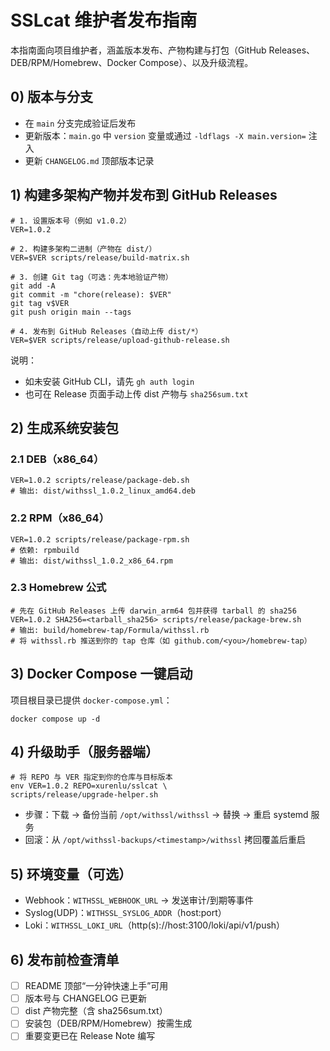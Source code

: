 # SSLcat 维护者发布指南

本指南面向项目维护者，涵盖版本发布、产物构建与打包（GitHub Releases、DEB/RPM/Homebrew、Docker Compose）、以及升级流程。

## 0) 版本与分支
- 在 `main` 分支完成验证后发布
- 更新版本：`main.go` 中 `version` 变量或通过 `-ldflags -X main.version=` 注入
- 更新 `CHANGELOG.md` 顶部版本记录

## 1) 构建多架构产物并发布到 GitHub Releases
```
# 1. 设置版本号（例如 v1.0.2）
VER=1.0.2

# 2. 构建多架构二进制（产物在 dist/）
VER=$VER scripts/release/build-matrix.sh

# 3. 创建 Git tag（可选：先本地验证产物）
git add -A
git commit -m "chore(release): $VER"
git tag v$VER
git push origin main --tags

# 4. 发布到 GitHub Releases（自动上传 dist/*）
VER=$VER scripts/release/upload-github-release.sh
```

说明：
- 如未安装 GitHub CLI，请先 `gh auth login`
- 也可在 Release 页面手动上传 dist 产物与 `sha256sum.txt`

## 2) 生成系统安装包
### 2.1 DEB（x86_64）
```
VER=1.0.2 scripts/release/package-deb.sh
# 输出: dist/withssl_1.0.2_linux_amd64.deb
```

### 2.2 RPM（x86_64）
```
VER=1.0.2 scripts/release/package-rpm.sh
# 依赖: rpmbuild
# 输出: dist/withssl_1.0.2_x86_64.rpm
```

### 2.3 Homebrew 公式
```
# 先在 GitHub Releases 上传 darwin_arm64 包并获得 tarball 的 sha256
VER=1.0.2 SHA256=<tarball_sha256> scripts/release/package-brew.sh
# 输出: build/homebrew-tap/Formula/withssl.rb
# 将 withssl.rb 推送到你的 tap 仓库（如 github.com/<you>/homebrew-tap）
```

## 3) Docker Compose 一键启动
项目根目录已提供 `docker-compose.yml`：
```
docker compose up -d
```

## 4) 升级助手（服务器端）
```
# 将 REPO 与 VER 指定到你的仓库与目标版本
env VER=1.0.2 REPO=xurenlu/sslcat \
scripts/release/upgrade-helper.sh
```
- 步骤：下载 → 备份当前 `/opt/withssl/withssl` → 替换 → 重启 systemd 服务
- 回滚：从 `/opt/withssl-backups/<timestamp>/withssl` 拷回覆盖后重启

## 5) 环境变量（可选）
- Webhook：`WITHSSL_WEBHOOK_URL` → 发送审计/到期等事件
- Syslog(UDP)：`WITHSSL_SYSLOG_ADDR`（host:port）
- Loki：`WITHSSL_LOKI_URL`（http(s)://host:3100/loki/api/v1/push）

## 6) 发布前检查清单
- [ ] README 顶部“一分钟快速上手”可用
- [ ] 版本号与 CHANGELOG 已更新
- [ ] dist 产物完整（含 sha256sum.txt）
- [ ] 安装包（DEB/RPM/Homebrew）按需生成
- [ ] 重要变更已在 Release Note 编写
